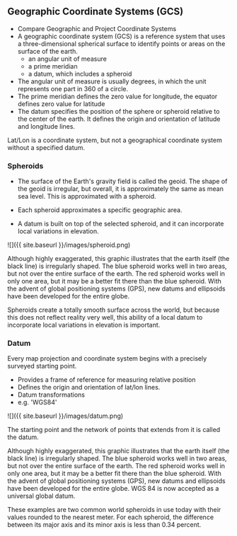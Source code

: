 ---
---

## Geographic Coordinate Systems (GCS)

- Compare Geographic and Project Coordinate Systems
- A geographic coordinate system (GCS) is a reference system that uses a three-dimensional spherical surface to identify points or areas on the surface of the earth. 
  - an angular unit of measure
  - a prime meridian
  - a datum, which includes a spheroid
- The angular unit of measure is usually degrees, in which the unit represents one part in 360 of a circle. 
- The prime meridian defines the zero value for longitude, the equator defines zero value for latitude
- The datum specifies the position of the sphere or spheroid relative to the center of the earth. It defines the origin and orientation of latitude and longitude lines.

<aside class="notes">
Lat/Lon is a coordinate system, but not a geographical coordinate system without a specified datum.
</aside>

<!--split-->

### Spheroids

- The surface of the Earth's gravity field is called the geoid. The shape of the geoid is irregular, but overall, it is approximately the same as mean sea level. This is approximated with a spheroid.

- Each spheroid approximates a specific geographic area.

- A datum is built on top of the selected spheroid, and it can incorporate local variations in elevation. 

![]({{ site.baseurl }}/images/spheroid.png)

<aside class="notes">
Although highly exaggerated, this graphic illustrates that the earth itself (the black line) is irregularly shaped. The blue spheroid works well in two areas, but not over the entire surface of the earth. The red spheroid works well in only one area, but it may be a better fit there than the blue spheroid. With the advent of global positioning systems (GPS), new datums and ellipsoids have been developed for the entire globe. 

Spheroids create a totally smooth surface across the world, but because this does not reflect reality very well, this ability of a local datum to incorporate local variations in elevation is important.
</aside>

<!--split-->

### Datum

Every map projection and coordinate system begins with a precisely surveyed starting point.

- Provides a frame of reference for measuring relative position
- Defines the origin and orientation of lat/lon lines.
- Datum transformations
- e.g. 'WGS84'

![]({{ site.baseurl }}/images/datum.png)

<aside class="notes">
The starting point and the network of points that extends from it is called the datum. 

Although highly exaggerated, this graphic illustrates that the earth itself (the black line) is irregularly shaped. The blue spheroid works well in two areas, but not over the entire surface of the earth. The red spheroid works well in only one area, but it may be a better fit there than the blue spheroid. With the advent of global positioning systems (GPS), new datums and ellipsoids have been developed for the entire globe. WGS 84 is now accepted as a universal global datum.

These examples are two common world spheroids in use today with their values rounded to the nearest meter. For each spheroid, the difference between its major axis and its minor axis is less than 0.34 percent.
</aside>


